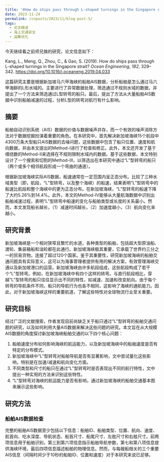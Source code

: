 ```yaml
---
title: '《How do ships pass through L-shaped turnings in the Singapore strait?》学习整理'
date: 2023-11-24
permalink: /cnposts/2023/11/blog-post-5/
tags:
  - 论文精读
  - 海上交通安全
  - 运筹优化
---
```


今天继续看之前师兄做的研究，论文信息如下：

Kang, L., Meng, Q., Zhou, C., &#38; Gao, S. (2019). How do ships pass through L-shaped turnings in the Singapore strait? <i>Ocean Engineering</i>, <i>182</i>, 329–342. https://doi.org/10.1016/j.oceaneng.2019.04.033

这篇研究主要是根据新加坡马六甲海峡的船舶AIS数据，分析船舶是怎么通过马六甲海鲜的L形水域的。主要进行了异常数据处理，筛选通过不规则水域的数据，并提出了一个方法来筛选通过L型转弯的船只。最后，提出了方法从大量船舶AIS数据中识别船舶减速的过程，分析L型的转弯对航行有什么影响。

## 摘要
船舶自动识别系统（AIS）数据的价值与数据噪声并存，而一个有效的噪声消除方法对于数据挖掘扮演着重要的角色。在本研究中，首先解决新加坡海峡15个航段中4300万条大型船只AIS数据的去噪问题，这些数据中包含了船只位置、速度和航向数据，并由本文提出的Method-I进行了检查和修正。此外，本文还开发了基于缠绕数的Method-II来选择在不规则限制水域内的数据。基于这些数据，本文特别设计了一个搜索和切割的Method-III，以筛选出在本研究中通过“L”型转弯的船只（两个或多个相邻航段形成一个弯曲的通道）。

根据新加坡海峡实际AIS数据，船速通常在一定范围内呈正态分布。比较了三种水域类型（即，航段，“L”型转弯，以及整个海峡）的船速，结果表明“L”型转弯中的船速比航段和整个海峡中的更为正态分布。在新加坡海峡，“L”型转弯的船速下降了大约5.26%到14.4%。此外，本文的Method-IV能够从大量航海数据中识别出船舶减速过程，表明“L”型转弯中船速的变化与船舶类型或长度的关系最小。然而，本文发现船长越长，（1）减速时间越长，（2）加速度越小，（3）航向变化率越小。

## 研究背景
新加坡海峡是一个相对狭窄且繁忙的水道，各种类型的船舶，包括超大型原油船、渡轮、集装箱船和油轮都在此通行。新加坡海峡极其重要，它承载了世界约三分之一的贸易货物，连接了超过120个国家。鉴于其重要性，研究新加坡海峡的船舶交通问题具有实际意义，这可以为海事管理者提供有用的解决方案，有效管理海峡交通以及新加坡港口的运营。新加坡海峡由许多航段组成，这些航段构成了若干个“L”型转弯。例如，在新加坡海峡中有四个这样的转弯。与直行航段相比，穿越“L”型转弯的船只往往显示出不同的特性，如减速、加速和改变航向。由于每个转弯的导航条件不同，船只的导航行为也各不相同，这影响了海峡的通航能力。因此，对于新加坡海峡这样的重要航道，了解这些特性对全球物流行业至关重要。

## 研究目标
经过广泛的文献搜索，作者发现目前尚缺乏关于船只通过“L”型转弯的船舶交通问题的研究，以及如何利用大量AIS数据来解决这些问题的研究。本文旨在从大规模AIS数据的角度探讨新加坡海峡船舶交通的以下四个核心问题：
1. 船舶速度分布如何影响海峡的航运能力，以及新加坡海峡中的船舶速度是否有特定的分布模式。
2. 新加坡海峡中“L”型转弯对船舶导航是否有显著影响，文中尝试量化这些影响，特别是在加速/减速和航向变化方面。
3. 不同类型和尺寸的船只在通过“L”型转弯时是否表现出不同的航行特性，文中提出一种实用的方法来识别这些特性。
4. “L”型转弯对海峡的航运能力是否有影响，通过新加坡海峡的船舶交通基本图来展示这些影响。

## 研究方法
### 船舶AIS数据检查
完整的船舶AIS数据至少包括以下信息：船舶ID、船舶类型、位置、航向、速度、航首向、吃水深度、导航状态、船首尺寸、船尾尺寸、左舷尺寸和右舷尺寸。前两项信息用于船舶识别，第三到第六项信息指示船舶导航参数，第七和第八项信息提供海峡环境，最后四项信息描述船舶的物理信息。然而，与每艘船相关的三个重要AIS信息（间隔时间少于10秒的船舶ID、位置和速度）对于本研究来说已足够。
